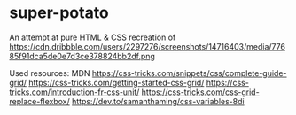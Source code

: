 # super-potato
An attempt at pure HTML &amp; CSS recreation of https://cdn.dribbble.com/users/2297276/screenshots/14716403/media/77685f91dca5de0e7d3ce378824bb2df.png

Used resources:
MDN
https://css-tricks.com/snippets/css/complete-guide-grid/
https://css-tricks.com/getting-started-css-grid/
https://css-tricks.com/introduction-fr-css-unit/
https://css-tricks.com/css-grid-replace-flexbox/
https://dev.to/samanthaming/css-variables-8di
